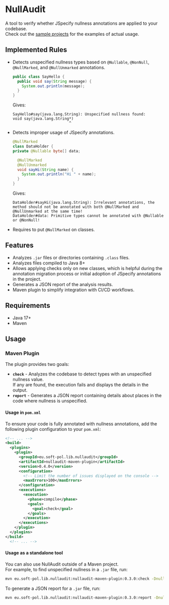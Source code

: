# NullAudit

A tool to verify whether JSpecify nullness annotations are applied to your codebase.  
Check out the [sample projects](examples) for the examples of actual usage.

## Implemented Rules

- Detects unspecified nullness types based on `@Nullable`, `@NonNull`, `@NullMarked`, and
  `@NullUnmarked` annotations.
  ```java
  public class SayHello {
    public void say(String message) {
      System.out.println(message);
    }
  }
  ```
  Gives:
  ```
  SayHello#say(java.lang.String): Unspecified nullness found:
  void say(java.lang.String*)
                           ^
  ```
- Detects improper usage of JSpecify annotations.
  ```java
  @NullMarked
  class DataHolder {
  private @Nullable byte[] data;

    @NullMarked
    @NullUnmarked
    void sayHi(String name) {
      System.out.println("Hi " + name);
    }
  }
  ```
  Gives:
  ```
  DataHolder#sayHi(java.lang.String): Irrelevant annotations, the method should not be annotated with both @NullMarked and @NullUnmarked at the same time!
  DataHolder#data: Primitive types cannot be annotated with @Nullable or @NonNull!
  ```
- Requires to put `@NullMarked` on classes.

## Features

- Analyzes `.jar` files or directories containing `.class` files.
- Analyzes files compiled to Java 8+
- Allows applying checks only on new classes, which is helpful during the annotation migration
  process or initial adoption of JSpecify annotations in the project.
- Generates a JSON report of the analysis results.
- Maven plugin to simplify integration with CI/CD workflows.

## Requirements

- Java 17+
- Maven

## Usage

### Maven Plugin

The plugin provides two goals:

- **`check`** - Analyzes the codebase to detect types with an unspecified nullness value.  
  If any are found, the execution fails and displays the details in the output.
- **`report`** - Generates a JSON report containing details about places in the code where
  nullness is unspecified.

#### Usage in `pom.xml`

To ensure your code is fully annotated with nullness annotations, add the following plugin
configuration to your `pom.xml`:

```xml
<!-- ... -->
<build>
  <plugins>
    <plugin>
      <groupId>eu.soft-pol.lib.nullaudit</groupId>
      <artifactId>nullaudit-maven-plugin</artifactId>
      <version>0.4.0</version>
      <configuration>
        <!-- Limit the number of issues displayed on the console -->
        <maxErrors>100</maxErrors>
      </configuration>
      <executions>
        <execution>
          <phase>compile</phase>
          <goals>
            <goal>check</goal>
          </goals>
        </execution>
      </executions>
    </plugin>
  </plugins>
</build>
  <!-- ... -->
```

#### Usage as a standalone tool

You can also use NullAudit outside of a Maven project.  
For example, to find unspecified nullness in a `.jar` file, run:

```bash
mvn eu.soft-pol.lib.nullaudit:nullaudit-maven-plugin:0.3.0:check -Dnullaudit.input=log4j-core-2.24.3.jar
```

To generate a JSON report for a `.jar` file, run:

```bash
mvn eu.soft-pol.lib.nullaudit:nullaudit-maven-plugin:0.3.0:report -Dnullaudit.input=log4j-core-2.24.3.jar -Dnullaudit.reportFile=report.json
```
